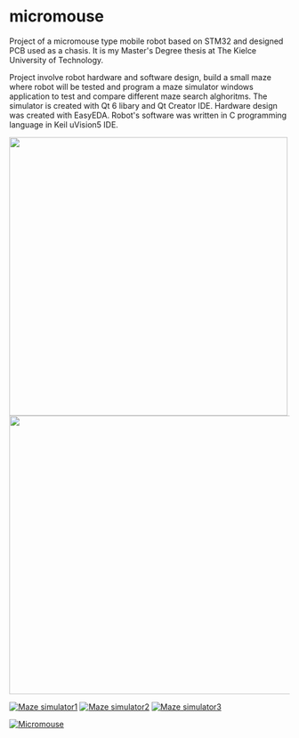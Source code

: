 # micromouse

Project of a micromouse type mobile robot based on STM32 and designed PCB used as a chasis. It is my Master's Degree thesis at The Kielce University of Technology.

Project involve robot hardware and software design, build a small maze where robot will be tested and program a maze simulator windows application to test and compare different maze search alghoritms. The simulator is created with Qt 6 libary and Qt Creator IDE. Hardware design was created with EasyEDA. Robot's software was written in C programming language in Keil uVision5 IDE.

<img src="https://user-images.githubusercontent.com/88197474/166207429-0b169141-2661-4d89-8a53-ffa148ccd0f4.jpg" width="500" height="500">
<img src="https://user-images.githubusercontent.com/88197474/176650351-598c83f2-f769-4c13-b932-927d111a651e.jpg" width="600" height="500">

[![Maze simulator1](https://github.com/user-attachments/assets/b6c33ad8-2f5c-4f23-90bd-1c5b695bb20c)](https://www.youtube.com/watch?v=XYLy4xWHMt0 "Micromouse1")
[![Maze simulator2](https://github.com/user-attachments/assets/372b4d3f-6686-464a-8900-fe67b2d290e2)](https://www.youtube.com/watch?v=QmyOdiioQKs "Micromouse2")
[![Maze simulator3](https://user-images.githubusercontent.com/88197474/174436834-ee7bc4b6-7b40-4d43-93bd-ae1ec2593229.png)](https://youtu.be/YN4h0kgOSEQ "Micromouse3")

[![Micromouse](https://user-images.githubusercontent.com/88197474/173698016-d8611970-c065-429c-81e4-8da12a3d1fff.png)](https://www.youtube.com/watch?v=JYLGGba1-mw "Micromouse")


